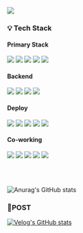 <img src="https://capsule-render.vercel.app/api?type=waving&color=CFF1A9&height=100&fontAlign=20&section=header&text=Hyeonji%20Hong&fontSize=40&fontColor=7EB541&" />


### 💡 Tech Stack
#### Primary Stack
<a href="https://legacy.reactjs.org" target="_blank"><img src="https://img.shields.io/badge/React-282c34?style=flat&logo=React&logoColor=61DAFB"/></a>
<a href="https://www.typescriptlang.org/" target="_blank"><img src="https://img.shields.io/badge/TypeSCript-3178C6?style=flat&logo=TypeScript&logoColor=ffffff"/></a>
<a href="https://developer.mozilla.org/ko/docs/Web/JavaScript" target="_blank"><img src="https://img.shields.io/badge/JavaScript-F7DF1E?style=flat&logo=JavaScript&logoColor=ffffff"/></a>
<a href="https://developer.mozilla.org/ko/docs/Learn/HTML/Introduction_to_HTML/Getting_started" target="_blank"><img src="https://img.shields.io/badge/HTML5-E34F26?style=flat&logo=HTML5&logoColor=ffffff"/></a>
<a href="https://developer.mozilla.org/ko/docs/Learn/Getting_started_with_the_web/CSS_basics" target="_blank"><img src="https://img.shields.io/badge/CSS3-1572B6?style=flat&logo=CSS3&logoColor=ffffff"/></a>

#### Backend

<a href="https://www.python.org/" target="_blank"><img src="https://img.shields.io/badge/Python-3776AB?style=flat&logo=python&logoColor=ffffff"/></a>
<a href="https://nodejs.org/ko" target="_blank"><img src="https://img.shields.io/badge/Node.js-5FA04E?style=flat&logo=nodedotjs&logoColor=ffffff"/></a>
<a href="https://storybook.js.org/" target="_blank"><img src="https://img.shields.io/badge/Django-092E20?style=flat&logo=django&logoColor=ffffff"/></a>
<a href="https://storybook.js.org/" target="_blank"><img src="https://img.shields.io/badge/Express-000000?style=flat&logo=express&logoColor=ffffff"/></a>

#### Deploy

<a href="https://aws.amazon.com/ko/free/?gclid=CjwKCAiAg8S7BhATEiwAO2-R6qe8OG02eqEKHhARcuxuBKS-oAH3FaVmKe2a4j1mzfrYSEnQ2h968hoCZNoQAvD_BwE&trk=fa2d6ba3-df80-4d24-a453-bf30ad163af9&sc_channel=ps&ef_id=CjwKCAiAg8S7BhATEiwAO2-R6qe8OG02eqEKHhARcuxuBKS-oAH3FaVmKe2a4j1mzfrYSEnQ2h968hoCZNoQAvD_BwE:G:s&s_kwcid=AL!4422!3!563761819834!e!!g!!aws!15286221779!129400439466&all-free-tier.sort-by=item.additionalFields.SortRank&all-free-tier.sort-order=asc&awsf.Free%20Tier%20Types=*all&awsf.Free%20Tier%20Categories=*all" target="_blank"><img src="https://img.shields.io/badge/AWS-232F3E?style=flat&logo=amazonwebservices&logoColor=ffffff"/></a>
<a href="https://www.ncloud.com/" target="_blank"><img src="https://img.shields.io/badge/NCP-03C75A?style=flat&logo=naver&logoColor=ffffff"/></a>
<a href="https://www.docker.com/" target="_blank"><img src="https://img.shields.io/badge/Docker-2496ED?style=flat&logo=docker&logoColor=ffffff"/></a>
<a href="https://nginx.org/" target="_blank"><img src="https://img.shields.io/badge/Nginx-009639?style=flat&logo=nginx&logoColor=ffffff"/></a>
<a href="https://docs.github.com/ko/actions" target="_blank"><img src="https://img.shields.io/badge/GitHubActions-2088FF?style=flat&logo=githubactions&logoColor=ffffff"/></a>

#### Co-working

<a href="https://github.com/" target="_blank"><img src="https://img.shields.io/badge/GitHub-181717?style=flat&logo=github&logoColor=ffffff"/></a>
<a href="https://www.figma.com/" target="_blank"><img src="https://img.shields.io/badge/Figma-F24E1E?style=flat&logo=figma&logoColor=ffffff"/></a>
<a href="https://www.notion.com/" target="_blank"><img src="https://img.shields.io/badge/Notion-000000?style=flat&logo=notion&logoColor=ffffff"/></a>
<a href="https://www.atlassian.com/ko/software/jira?campaign=19324540316&adgroup=143040573765&targetid=kwd-855725830&matchtype=e&network=g&device=c&device_model=&creative=711588581645&keyword=jira&placement=&target=&ds_eid=700000001558501&ds_e1=GOOGLE&gad_source=1&gclid=CjwKCAiAg8S7BhATEiwAO2-R6s44rkShGQdXet90QWlpb7trGl1OMaq8SGXm03fQoCa14423hg24yxoCZiwQAvD_BwE" target="_blank"><img src="https://img.shields.io/badge/Jira-0052CC?style=flat&logo=jira&logoColor=ffffff"/></a>
<a href="https://miro.com/ko/?gclsrc=aw.ds&&utm_source=google&utm_medium=cpc&utm_campaign=S%7CGOO%7CBRN%7CKO%7CEN-EN%7CBrand%7CExact&utm_adgroup=&adgroupid=140666078813&utm_custom=18259414700&utm_content=668037311033&utm_term=miro&matchtype=e&device=c&location=1009877&gad_source=1&gclid=CjwKCAiAg8S7BhATEiwAO2-R6tK0vp8iTZcsiSUtYgPZCiCgFiyH30rXkr1ff6SaMkCEorxSJiSXLhoCPNYQAvD_BwE" target="_blank"><img src="https://img.shields.io/badge/Miro-050038?style=flat&logo=miro&logoColor=ffffff"/></a>

<br/>
<br/>

![Anurag's GitHub stats](https://github-readme-stats.vercel.app/api?username=Honghyeonji&show_icons=true&theme=radical)

### 📝POST

[![Velog's GitHub stats](https://velog-readme-stats.vercel.app/api/list?name=hyeonji8436)](https://velog.io/@hyeonji8436)
